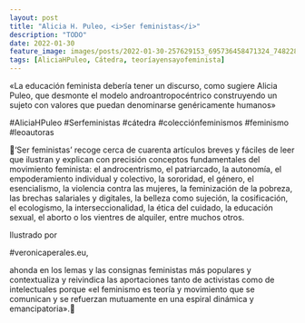 ```yaml
---
layout: post
title: "Alicia H. Puleo, <i>Ser feministas</i>"
description: "TODO"
date: 2022-01-30
feature_image: images/posts/2022-01-30-257629153_695736458471324_7482287699712795166_n_18256066504074745.webp
tags: [AliciaHPuleo, Cátedra, teoríayensayofeminista]
---
```


«La educación feminista debería tener un discurso, como sugiere Alicia Puleo, que desmonte el modelo androantropocéntrico construyendo un sujeto con valores que puedan denominarse genéricamente humanos»
<!--more-->

#AliciaHPuleo #Serfeministas #cátedra #colecciónfeminismos #feminismo #leoautoras

💜‘Ser feministas’ recoge cerca de cuarenta artículos breves y fáciles de leer que ilustran y explican con precisión conceptos fundamentales del movimiento feminista: el androcentrismo, el patriarcado, la autonomía, el empoderamiento individual y colectivo, la sororidad, el género, el esencialismo, la violencia contra las mujeres, la feminización de la pobreza, las brechas salariales y digitales, la belleza como sujeción, la cosificación, el ecologismo, la interseccionalidad, la ética del cuidado, la educación sexual, el aborto o los vientres de alquiler, entre muchos otros. 

Ilustrado por

 #veronicaperales.eu,

 ahonda en los lemas y las consignas feministas más populares y contextualiza y reivindica las aportaciones tanto de activistas como de intelectuales porque «el feminismo es teoría y movimiento que se comunican y se refuerzan mutuamente en una espiral dinámica y emancipatoria».💜
